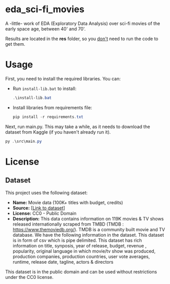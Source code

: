 # eda_sci-fi_movies

A -little- work of EDA (Exploratory Data Analysis) over sci-fi movies of the early space age, between 40' and 70'.

Results are located in the **res** folder, so you <ins>don't</ins> need to run the code to get them.

# Usage

First, you need to install the required libraries. You can:
* Run `install-lib.bat` to install:
    ```powershell
    .\install-lib.bat
    ```
* Install libraries from requirements file:
    ```powershell
    pip install -r requirements.txt
    ```
Next, run main.py. This may take a while, as it needs to download the dataset from Kaggle (if you haven't already run it).
```powershell
py .\src\main.py
```


# License

## Dataset

This project uses the following dataset:

- **Name:** Movie data (100K+ titles with budget, credits)
- **Source:** [[Link to dataset](https://www.kaggle.com/datasets/kakarlaramcharan/tmdb-data-0920)]
- **License:** CC0 - Public Domain
- **Description:** This data contains information on 119K movies & TV shows released internationally scraped from TMBD (TMDB : https://www.themoviedb.org/). TMDB is a community built movie and TV database. We have the following information in the dataset. This dataset is in form of csv which is pipe delimited. This dataset has rich information on title, synposis, year of release, budget, revenue , popularity, original language in which movie/tv show was produced, production companies, production countries, user vote averages, runtime, release date, tagline, actors & directors

This dataset is in the public domain and can be used without restrictions under the CC0 license.